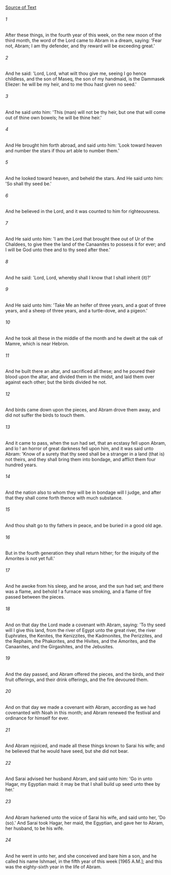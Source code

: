 [Source of Text](https://github.com/scrollmapper/bible_databases_deuterocanonical)

###### 1
After these things, in the fourth year of this week, on the new moon of the third month, the word of the Lord came to Abram in a dream, saying: 'Fear not, Abram; I am thy defender, and thy reward will be exceeding great.'

###### 2
And he said: 'Lord, Lord, what wilt thou give me, seeing I go hence childless, and the son of Maseq, the son of my handmaid, is the Dammasek Eliezer: he will be my heir, and to me thou hast given no seed.'

###### 3
And he said unto him: 'This (man) will not be thy heir, but one that will come out of thine own bowels; he will be thine heir.'

###### 4
And He brought him forth abroad, and said unto him: 'Look toward heaven and number the stars if thou art able to number them.'

###### 5
And he looked toward heaven, and beheld the stars. And He said unto him: 'So shall thy seed be.'

###### 6
And he believed in the Lord, and it was counted to him for righteousness.

###### 7
And He said unto him: 'I am the Lord that brought thee out of Ur of the Chaldees, to give thee the land of the Canaanites to possess it for ever; and I will be God unto thee and to thy seed after thee.'

###### 8
And he said: 'Lord, Lord, whereby shall I know that I shall inherit (it)?'

###### 9
And He said unto him: 'Take Me an heifer of three years, and a goat of three years, and a sheep of three years, and a turtle-dove, and a pigeon.'

###### 10
And he took all these in the middle of the month and he dwelt at the oak of Mamre, which is near Hebron.

###### 11
And he built there an altar, and sacrificed all these; and he poured their blood upon the altar, and divided them in the midst, and laid them over against each other; but the birds divided he not.

###### 12
And birds came down upon the pieces, and Abram drove them away, and did not suffer the birds to touch them.

###### 13
And it came to pass, when the sun had set, that an ecstasy fell upon Abram, and lo ! an horror of great darkness fell upon him, and it was said unto Abram: 'Know of a surety that thy seed shall be a stranger in a land (that is) not theirs, and they shall bring them into bondage, and afflict them four hundred years.

###### 14
And the nation also to whom they will be in bondage will I judge, and after that they shall come forth thence with much substance.

###### 15
And thou shalt go to thy fathers in peace, and be buried in a good old age.

###### 16
But in the fourth generation they shall return hither; for the iniquity of the Amorites is not yet full.'

###### 17
And he awoke from his sleep, and he arose, and the sun had set; and there was a flame, and behold ! a furnace was smoking, and a flame of fire passed between the pieces.

###### 18
And on that day the Lord made a covenant with Abram, saying: 'To thy seed will I give this land, from the river of Egypt unto the great river, the river Euphrates, the Kenites, the Kenizzites, the Kadmonites, the Perizzites, and the Rephaim, the Phakorites, and the Hivites, and the Amorites, and the Canaanites, and the Girgashites, and the Jebusites.

###### 19
And the day passed, and Abram offered the pieces, and the birds, and their fruit offerings, and their drink offerings, and the fire devoured them.

###### 20
And on that day we made a covenant with Abram, according as we had covenanted with Noah in this month; and Abram renewed the festival and ordinance for himself for ever.

###### 21
And Abram rejoiced, and made all these things known to Sarai his wife; and he believed that he would have seed, but she did not bear.

###### 22
And Sarai advised her husband Abram, and said unto him: 'Go in unto Hagar, my Egyptian maid: it may be that I shall build up seed unto thee by her.'

###### 23
And Abram harkened unto the voice of Sarai his wife, and said unto her, 'Do (so).' And Sarai took Hagar, her maid, the Egyptian, and gave her to Abram, her husband, to be his wife.

###### 24
And he went in unto her, and she conceived and bare him a son, and he called his name Ishmael, in the fifth year of this week [1965 A.M.]; and this was the eighty-sixth year in the life of Abram.